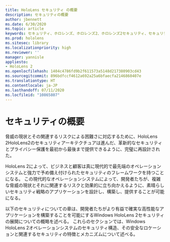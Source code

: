 ```yaml
---
title: HoloLens セキュリティ の概要
description: セキュリティの概要
author: jbennett
ms.date: 6/30/2020
ms.topic: article
keywords: セキュリティ、ホロレンズ、ホロレンズ2、ホロレンズ2セキュリティ、セキュリティの概要
ms.prod: hololens
ms.sitesec: library
ms.localizationpriority: high
ms.reviewer: ''
manager: yannisle
appliesto:
- HoloLens 2
ms.openlocfilehash: 1404c4786fd9b2f611573a5148d217380903cd43
ms.sourcegitcommit: 896bdfccf4612a692a25a6bfaecfa2146860407e
ms.translationtype: HT
ms.contentlocale: ja-JP
ms.lasthandoff: 07/11/2020
ms.locfileid: "10865807"
---
```

# セキュリティの概要

脅威の現状とその関連するリスクによる困難さに対応するために、HoloLens 2HoloLens2のセキュリティアーキテクチュアは進んだ、革新的なセキュリティとプライバシー保護を最初から最後まで提供できるように、完璧に再設計された。

HoloLens 2によって、ビジネスと顧客は真に現代的で最先端のオペレーションシステムと強力で予め備え付けられたセキュリティのフレームワークを持つことになる。 この現代的なオペレーションシステムによって、開発者たちが、複雑な脅威の現状とそれに関連するリスクと効果的に立ち向かえるように、素晴らしいセキュリティ戦略のアプリケーションを設計し、構築し、提供することが可能になる。 

以下のセキュリティについての章は、開発者たちがより有益で確実な高性能なアプリケーションを構築することを可能にするWindows HoloLens 2セキュリティの展開についての概略を述べる。 これらのセクションでは、Windows HoloLens 2オペレーションシステムのセキュリティ構造、その安全なロケーションと関連するセキュリティの特徴とメカニズムについて述べる。
